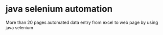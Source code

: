 # java selenium automation
More than 20 pages automated data entry from excel to web page by using java selenium

